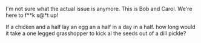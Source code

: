 
I'm not sure what the actual issue is anymore.
This is Bob and Carol. We're here to f**k s@*t up!

If a chicken and a half lay an egg an a half in a day in a half. how long would it take a one legged grasshopper to kick al the seeds out of a dill pickle?